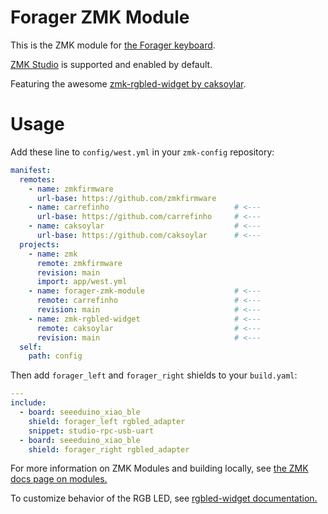 # Forager ZMK Module

This is the ZMK module for [the Forager keyboard](https://github.com/carrefinho/forager).

[ZMK Studio](https://zmk.dev/docs/features/studio) is supported and enabled by default.

Featuring the awesome [zmk-rgbled-widget by caksoylar](https://github.com/caksoylar/zmk-rgbled-widget).

# Usage

Add these line to `config/west.yml` in your `zmk-config` repository:

```yaml
manifest:
  remotes:
    - name: zmkfirmware
      url-base: https://github.com/zmkfirmware
    - name: carrefinho                            # <---
      url-base: https://github.com/carrefinho     # <---
    - name: caksoylar                             # <---
      url-base: https://github.com/caksoylar      # <---
  projects:
    - name: zmk
      remote: zmkfirmware
      revision: main
      import: app/west.yml
    - name: forager-zmk-module                    # <---
      remote: carrefinho                          # <---
      revision: main                              # <---
    - name: zmk-rgbled-widget                     # <---
      remote: caksoylar                           # <---
      revision: main                              # <---
  self:
    path: config
```

Then add `forager_left` and `forager_right` shields to your `build.yaml`:

```yaml
---
include:
  - board: seeeduino_xiao_ble
    shield: forager_left rgbled_adapter
    snippet: studio-rpc-usb-uart
  - board: seeeduino_xiao_ble
    shield: forager_right rgbled_adapter
```

For more information on ZMK Modules and building locally, see [the ZMK docs page on modules.](https://zmk.dev/docs/features/modules)

To customize behavior of the RGB LED, see [rgbled-widget documentation.](https://github.com/caksoylar/zmk-rgbled-widget)